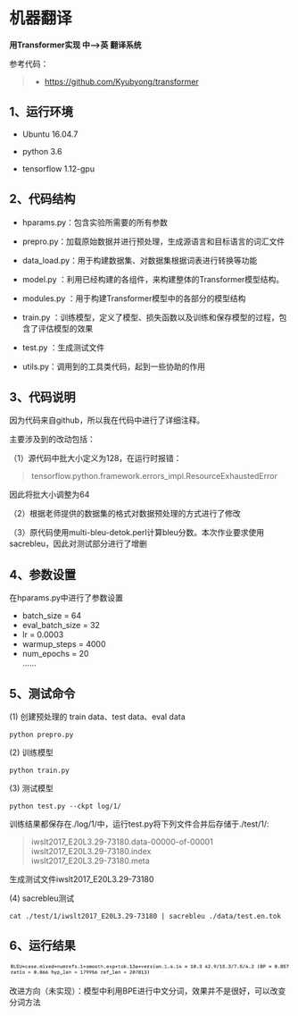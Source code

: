 # 机器翻译
**用Transformer实现 中-->英 翻译系统**    

参考代码：
> *  https://github.com/Kyubyong/transformer 

## 1、运行环境
                                      
* Ubuntu 16.04.7  

* python 3.6  

* tensorflow 1.12-gpu

## 2、代码结构 

* hparams.py：包含实验所需要的所有参数

* prepro.py：加载原始数据并进行预处理，生成源语言和目标语言的词汇文件

* data_load.py：用于构建数据集、对数据集根据词表进行转换等功能

* model.py ：利用已经构建的各组件，来构建整体的Transformer模型结构。

* modules.py ：用于构建Transformer模型中的各部分的模型结构

* train.py ：训练模型，定义了模型、损失函数以及训练和保存模型的过程，包含了评估模型的效果

* test.py ：生成测试文件

* utils.py：调用到的工具类代码，起到一些协助的作用
## 3、代码说明
因为代码来自github，所以我在代码中进行了详细注释。

主要涉及到的改动包括：  

（1）源代码中批大小定义为128，在运行时报错：  
> tensorflow.python.framework.errors_impl.ResourceExhaustedError   
       
因此将批大小调整为64 

（2）根据老师提供的数据集的格式对数据预处理的方式进行了修改    

（3）原代码使用multi-bleu-detok.perl计算bleu分数。本次作业要求使用sacrebleu，因此对测试部分进行了增删



## 4、参数设置
在hparams.py中进行了参数设置
* batch_size = 64
* eval_batch_size = 32
* lr = 0.0003 
* warmup_steps = 4000
* num_epochs = 20  
……

## 5、测试命令
(1)  创建预处理的 train data、test data、eval data
```
python prepro.py
```
(2) 训练模型
```
python train.py
```
(3) 测试模型

```
python test.py --ckpt log/1/
```
训练结果都保存在./log/1/中，运行test.py将下列文件合并后存储于./test/1/:
>iwslt2017_E20L3.29-73180.data-00000-of-00001     
>iwslt2017_E20L3.29-73180.index  
>iwslt2017_E20L3.29-73180.meta

生成测试文件iwslt2017_E20L3.29-73180

(4) sacrebleu测试
```
cat ./test/1/iwslt2017_E20L3.29-73180 | sacrebleu ./data/test.en.tok
```

## 6、运行结果
![avatar](./result.PNG)  

改进方向（未实现）：模型中利用BPE进行中文分词，效果并不是很好，可以改变分词方法



